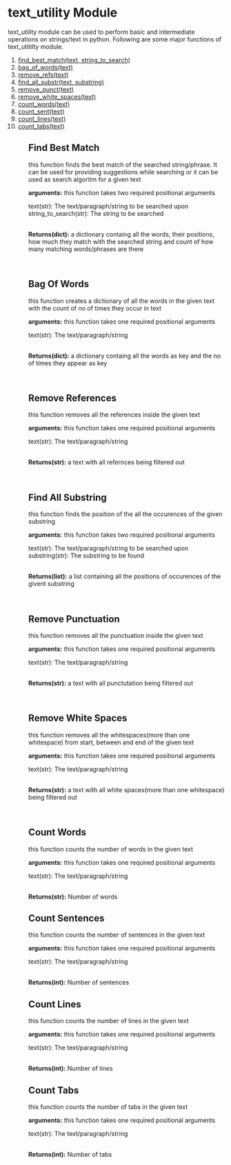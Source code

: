 # text_utility Module 
<p>text_utility module can be used to perform basic and intermediate operations on strings/text in python. Following are some major functions of text_utitilty module.</p>
<ol>
    <li><a href="#find_best_match">find_best_match(text, string_to_search)</a></li>
    <li><a href="#bag_of_words">bag_of_words(text)</a></li>
    <li><a href="#remove_refs">remove_refs(text)</a></li>
    <li><a href="#find_all_substr">find_all_substr(text, substring)</a></li>
    <li><a href="#remove_punct">remove_punct(text)</a></li>
    <li><a href="#remove_white_spaces">remove_white_spaces(text)</a></li>
    <li><a href="#count_words">count_words(text)</a></li>
    <li><a href="#count_sent">count_sent(text)</a></li>
    <li><a href="#count_lines">count_lines(text)</a></li>
    <li><a href="#count_tabs">count_tabs(text)</a></li>
<ol>

<a id="find_best_match"></a>

## Find Best Match
<p>this function finds the best match of the searched string/phrase. It can be used for providing suggestions while searching or it can be used as search algoritm for a given text</p>
<p><b>arguments:</b> this function takes two required positional arguments</p>
<div>text(str): The text/paragraph/string to be searched upon</div>
<div>string_to_search(str): The string to be searched</div><br>

<p><b>Returns(dict):</b> a dictionary containg all the words, their positions, how much they match with the searched string and count of how many matching words/phrases are there</p><br>

<a id="bag_of_words"></a>

## Bag Of Words
<p>this function creates a dictionary of all the words in the given text with the count of no of times they occur in text</p>
<p><b>arguments:</b> this function takes one required positional arguments</p>
<div>text(str): The text/paragraph/string </div><br>

<p><b>Returns(dict):</b> a dictionary containg all the words as key and the no of times they appear as key</p><br>

<a id="remove_refs"></a>

## Remove References
<p>this function removes all the references inside the given text</p>
<p><b>arguments:</b> this function takes one required positional arguments</p>
<div>text(str): The text/paragraph/string</div><br>

<p><b>Returns(str):</b> a text with all refernces being filtered out</p><br>

<a id="find_all_substr"></a>

## Find All Substring
<p>this function finds the position of the all the occurences of the given substring</p>
<p><b>arguments:</b> this function takes two required positional arguments</p>
<div>text(str): The text/paragraph/string to be searched upon</div>
<div>substring(str): The substring to be found</div><br>

<p><b>Returns(list):</b> a list containing all the positions of occurences of the givent substring</p><br>

<a id="remove_punct"></a>

## Remove Punctuation
<p>this function removes all the punctuation inside the given text</p>
<p><b>arguments:</b> this function takes one required positional arguments</p>
<div>text(str): The text/paragraph/string</div><br>

<p><b>Returns(str):</b> a text with all punctutation being filtered out</p><br>

<a id="remove_white_spaces"></a>

## Remove White Spaces
<p>this function removes all the whitespaces(more than one whitespace) from start, between and end of the given text</p>
<p><b>arguments:</b> this function takes one required positional arguments</p>
<div>text(str): The text/paragraph/string</div><br>

<p><b>Returns(str):</b> a text with all white spaces(more than one whitespace) being filtered out</p><br>

<a id="count_words"></a>

## Count Words
<p>this function counts the number of words in the given text</p>
<p><b>arguments:</b> this function takes one required positional arguments</p>
<div>text(str): The text/paragraph/string</div><br>

<p><b>Returns(str):</b> Number of words</p>

<a id="count_sent"></a>

## Count Sentences
<p>this function counts the number of sentences in the given text</p>
<p><b>arguments:</b> this function takes one required positional arguments</p>
<div>text(str): The text/paragraph/string</div><br>

<p><b>Returns(int):</b> Number of sentences</p>

<a id="count_lines"></a>

## Count Lines
<p>this function counts the number of lines in the given text</p>
<p><b>arguments:</b> this function takes one required positional arguments</p>
<div>text(str): The text/paragraph/string</div><br>

<p><b>Returns(int):</b> Number of lines</p>

<a id="count_tabs"></a>

## Count Tabs
<p>this function counts the number of tabs in the given text</p>
<p><b>arguments:</b> this function takes one required positional arguments</p>
<div>text(str): The text/paragraph/string</div><br>

<p><b>Returns(int):</b> Number of tabs</p>
